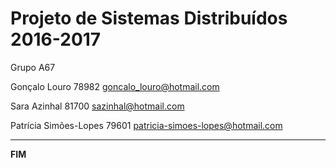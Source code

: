 # Projeto de Sistemas Distribuídos 2016-2017 #

Grupo A67


Gonçalo Louro 78982 goncalo_louro@hotmail.com

Sara Azinhal 81700 sazinhal@hotmail.com

Patrícia Simões-Lopes 79601 patricia-simoes-lopes@hotmail.com



-------------------------------------------------------------------------------
**FIM**
